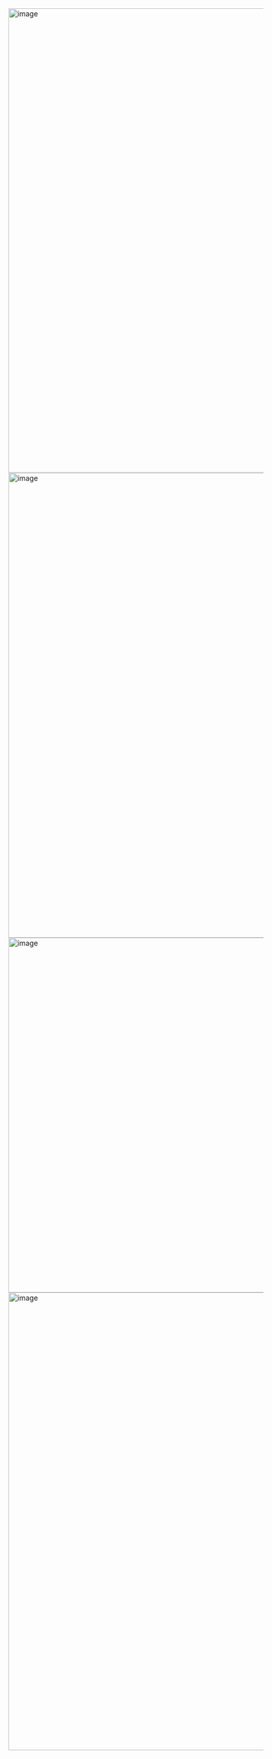 <img width="1898" height="915" alt="image" src="https://github.com/user-attachments/assets/50c47178-581b-439a-84cd-f66346664a9b" />
<img width="1892" height="916" alt="image" src="https://github.com/user-attachments/assets/f3ff630e-ffb6-44d2-a24e-4f735a980bf2" />
<img width="1466" height="699" alt="image" src="https://github.com/user-attachments/assets/9ae5cc5f-25f0-478d-91b9-b37792523810" />
<img width="1486" height="902" alt="image" src="https://github.com/user-attachments/assets/a8f8a113-95a1-4439-8927-f0dc1dbcddb5" />

